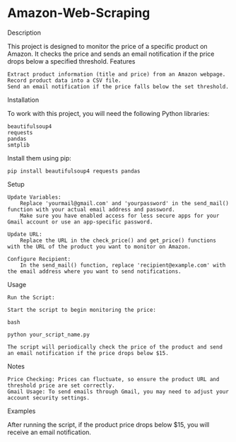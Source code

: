 # Amazon-Web-Scraping
Description

This project is designed to monitor the price of a specific product on Amazon. It checks the price and sends an email notification if the price drops below a specified threshold.
Features

    Extract product information (title and price) from an Amazon webpage.
    Record product data into a CSV file.
    Send an email notification if the price falls below the set threshold.

Installation

To work with this project, you will need the following Python libraries:

    beautifulsoup4
    requests
    pandas
    smtplib

Install them using pip:

    pip install beautifulsoup4 requests pandas

Setup

    Update Variables:
        Replace 'yourmail@gmail.com' and 'yourpassword' in the send_mail() function with your actual email address and password.
        Make sure you have enabled access for less secure apps for your Gmail account or use an app-specific password.

    Update URL:
        Replace the URL in the check_price() and get_price() functions with the URL of the product you want to monitor on Amazon.

    Configure Recipient:
        In the send_mail() function, replace 'recipient@example.com' with the email address where you want to send notifications.

Usage

    Run the Script:

    Start the script to begin monitoring the price:

    bash

    python your_script_name.py

    The script will periodically check the price of the product and send an email notification if the price drops below $15.

Notes

    Price Checking: Prices can fluctuate, so ensure the product URL and threshold price are set correctly.
    Gmail Usage: To send emails through Gmail, you may need to adjust your account security settings.

Examples

After running the script, if the product price drops below $15, you will receive an email notification.
